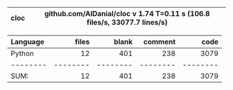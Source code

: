 cloc|github.com/AlDanial/cloc v 1.74  T=0.11 s (106.8 files/s, 33077.7 lines/s)
--- | ---

Language|files|blank|comment|code
:-------|-------:|-------:|-------:|-------:
Python|12|401|238|3079
--------|--------|--------|--------|--------
SUM:|12|401|238|3079
